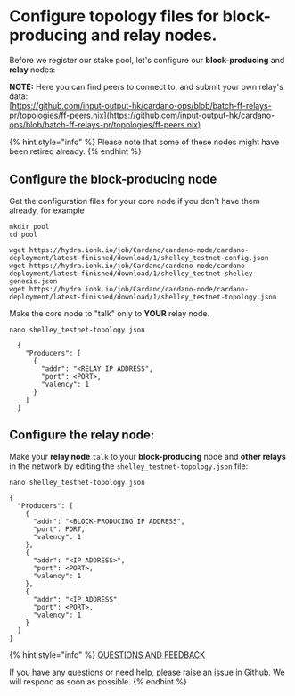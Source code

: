 # Configure topology files for block-producing and relay nodes.

Before we register our stake pool, let's configure our **block-producing** and **relay** nodes:

**NOTE:** Here you can find peers to connect to, and submit your own relay's data:  
[https://github.com/input-output-hk/cardano-ops/blob/batch-ff-relays-pr/topologies/ff-peers.nix](https://github.com/input-output-hk/cardano-ops/blob/batch-ff-relays-pr/topologies/ff-peers.nix)

{% hint style="info" %}
Please note that some of these nodes might have been retired already.
{% endhint %}

## Configure the block-producing node

Get the configuration files for your core node if you don't have them already, for example

```text
mkdir pool
cd pool

wget https://hydra.iohk.io/job/Cardano/cardano-node/cardano-deployment/latest-finished/download/1/shelley_testnet-config.json
wget https://hydra.iohk.io/job/Cardano/cardano-node/cardano-deployment/latest-finished/download/1/shelley_testnet-shelley-genesis.json
wget https://hydra.iohk.io/job/Cardano/cardano-node/cardano-deployment/latest-finished/download/1/shelley_testnet-topology.json
```

Make the core node to "talk" only to **YOUR** relay node.

```text
nano shelley_testnet-topology.json

  {
    "Producers": [
      {
        "addr": "<RELAY IP ADDRESS",
        "port": <PORT>,
        "valency": 1
      }
    ]
  }
```

## Configure the relay node:

Make your **relay node** `talk` to your **block-producing** node and **other relays** in the network by editing the `shelley_testnet-topology.json` file:

```text
nano shelley_testnet-topology.json

{
  "Producers": [
    {
      "addr": "<BLOCK-PRODUCING IP ADDRESS",
      "port": PORT,
      "valency": 1
    },
    {
      "addr": "<IP ADDRESS>",
      "port": <PORT>,
      "valency": 1
    },
    {
      "addr": "<IP ADDRESS",
      "port": <PORT>,
      "valency": 1
    }
  ]
}
```



{% hint style="info" %}
[QUESTIONS AND FEEDBACK](https://github.com/carloslodelar/SPO/issues)

If you have any questions or need help, please raise an issue in [Github.](https://github.com/cardano-foundation/stake-pool-school-handbook/issues) We will respond as soon as possible.
{% endhint %}

